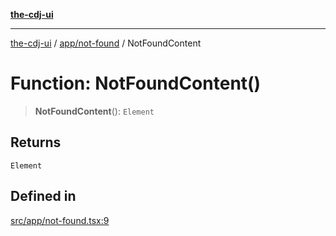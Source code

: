 [**the-cdj-ui**](../../../README.md)

***

[the-cdj-ui](../../../README.md) / [app/not-found](../README.md) / NotFoundContent

# Function: NotFoundContent()

> **NotFoundContent**(): `Element`

## Returns

`Element`

## Defined in

[src/app/not-found.tsx:9](https://github.com/hiyaryan/the-cdj-ui/blob/66083ffd99c70e3de7b7a7a2d26584eb05be11c4/src/app/not-found.tsx#L9)
